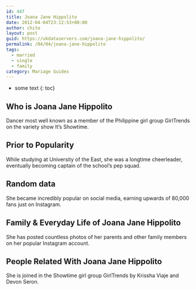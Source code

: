 ```yaml
---
id: 447
title: Joana Jane Hippolito
date: 2012-04-04T23:12:53+00:00
author: chito
layout: post
guid: https://ukdataservers.com/joana-jane-hippolito/
permalink: /04/04/joana-jane-hippolito  
tags:
  - married
  - single
  - family
category: Mariage Guides
---
```


* some text
{: toc}


## Who is  Joana Jane Hippolito
                  
                  
                  
Dancer most well known as a member of the Philippine girl group GirlTrends on the variety show It&#8217;s Showtime. 
                  
                
                
                
## Prior to Popularity 
                  
                  
                  
While studying at University of the East, she was a longtime cheerleader, eventually becoming captain of the school&#8217;s pep squad. 
                  
                
                
                
## Random data 
                  
                  
                  
She became incredibly popular on social media, earning upwards of 80,000 fans just on Instagram.  
                  
                
                
                
## Family & Everyday Life of Joana Jane Hippolito
                  
                  
                  
She has posted countless photos of her parents and other family members on her popular Instagram account. 
                  
                
                
                
## People Related With  Joana Jane Hippolito
                  
                  
                  
She is joined in the Showtime girl group GirlTrends by Krissha Viaje and Devon Seron. 
                  
                
              
            
          
          
          
    
    
  
